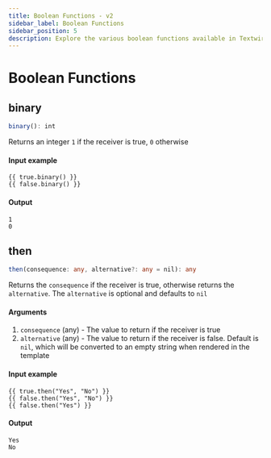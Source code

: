 ```yaml
---
title: Boolean Functions - v2
sidebar_label: Boolean Functions
sidebar_position: 5
description: Explore the various boolean functions available in Textwire
---
```


# Boolean Functions
## binary
```ts
binary(): int
```

Returns an integer `1` if the receiver is true, `0` otherwise

#### Input example
```textwire
{{ true.binary() }}
{{ false.binary() }}
```

#### Output
```textwire
1
0
```

## then
```ts
then(consequence: any, alternative?: any = nil): any
```

Returns the `consequence` if the receiver is true, otherwise returns the `alternative`. The `alternative` is optional and defaults to `nil`

#### Arguments
1. `consequence` (any) - The value to return if the receiver is true
2. `alternative` (any) - The value to return if the receiver is false. Default is `nil`, which will be converted to an empty string when rendered in the template

#### Input example
```textwire
{{ true.then("Yes", "No") }}
{{ false.then("Yes", "No") }}
{{ false.then("Yes") }}
```

#### Output
```textwire
Yes
No

```
